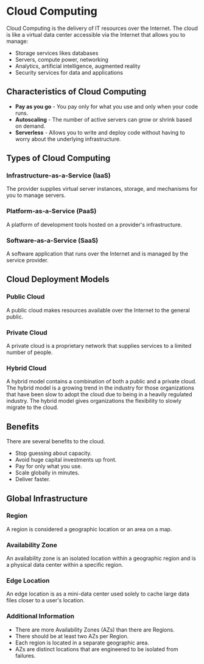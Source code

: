 # Cloud Computing

Cloud Computing is the delivery of IT resources over the Internet. The cloud is like a virtual data center accessible via the Internet that allows you to manage:
- Storage services likes databases
- Servers, compute power, networking
- Analytics, artificial intelligence, augmented reality
- Security services for data and applications

## Characteristics of Cloud Computing

- **Pay as you go** - You pay only for what you use and only when your code runs.
- **Autoscaling** - The number of active servers can grow or shrink based on demand.
- **Serverless** - Allows you to write and deploy code without having to worry about the underlying infrastructure.

## Types of Cloud Computing

### Infrastructure-as-a-Service (IaaS)

The provider supplies virtual server instances, storage, and mechanisms for you to manage servers.

### Platform-as-a-Service (PaaS)

A platform of development tools hosted on a provider's infrastructure.

### Software-as-a-Service (SaaS)

A software application that runs over the Internet and is managed by the service provider.

## Cloud Deployment Models

### Public Cloud

A public cloud makes resources available over the Internet to the general public.

### Private Cloud

A private cloud is a proprietary network that supplies services to a limited number of people.

### Hybrid Cloud

A hybrid model contains a combination of both a public and a private cloud.
The hybrid model is a growing trend in the industry for those organizations that have been slow to adopt the cloud due to being in a heavily regulated industry. The hybrid model gives organizations the flexibility to slowly migrate to the cloud.

## Benefits
There are several benefits to the cloud.

- Stop guessing about capacity.
- Avoid huge capital investments up front.
- Pay for only what you use.
- Scale globally in minutes.
- Deliver faster.

## Global Infrastructure

### Region

A region is considered a geographic location or an area on a map.

### Availability Zone

An availability zone is an isolated location within a geographic region and is a physical data center within a specific region.

### Edge Location

An edge location is as a mini-data center used solely to cache large data files closer to a user's location.

### Additional Information
- There are more Availability Zones (AZs) than there are Regions.
- There should be at least two AZs per Region.
- Each region is located in a separate geographic area.
- AZs are distinct locations that are engineered to be isolated from failures.
